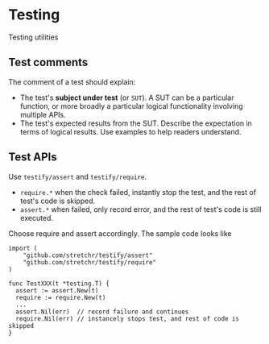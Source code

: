 # Testing

Testing utilities

## Test comments
The comment of a test should explain:
* The test's **subject under test** (or `SUT`). A SUT can be a particular
  function, or more broadly a particular logical functionality involving
  multiple APIs.
* The test's expected results from the SUT. Describe the expectation in terms of
  logical results. Use examples to help readers understand.

## Test APIs

Use `testify/assert` and `testify/require`.

* `require.*` when the check failed, instantly stop the test, and the rest of
  test's code is skipped.
* `assert.*` when failed, only record error, and the rest of test's code is
  still executed.

Choose require and assert accordingly. The sample code looks like

```golang
import (
    "github.com/stretchr/testify/assert"
    "github.com/stretchr/testify/require"
)

func TestXXX(t *testing.T) {
  assert := assert.New(t)
  require := require.New(t)
  ...
  assert.Nil(err)  // record failure and continues
  require.Nil(err) // instancely stops test, and rest of code is skipped
}
```
